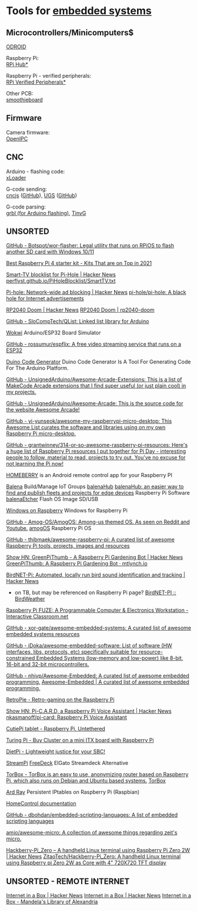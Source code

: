 
# Tools for [embedded systems](https://trendless.tech/pi-arduino/)

## Microcontrollers/Minicomputers$

[ODROID](https://www.hardkernel.com/)

Raspberry Pi:  
[RPi Hub*](https://elinux.org/RPi_Hub)

Raspberry Pi - verified peripherals:  
[RPi Verified Peripherals*](https://elinux.org/RPi_VerifiedPeripherals)

Other PCB:  
[smoothieboard](https://smoothieware.org/smoothieboard)

## Firmware

Camera firmware:  
[OpenIPC](https://github.com/OpenIPC)

## CNC

Arduino - flashing code:  
[xLoader](https://github.com/xinabox/xLoader)

G-code sending:  
[cncjs](https://cnc.js.org/) ([GitHub](https://github.com/cncjs/cncjs/)),
[UGS](https://winder.github.io/ugs_website/) ([GitHub](https://github.com/winder/Universal-G-Code-Sender/))

G-code parsing:  
[grbl (for Arduino flashing)](https://github.com/grbl/grbl),
[TinyG](https://github.com/synthetos/TinyG/wiki)

## UNSORTED

[GitHub - Botspot/wor-flasher: Legal utility that runs on RPiOS to flash another SD card with Windows 10/11](https://github.com/Botspot/wor-flasher)

[Best Raspberry Pi 4 starter kit - Kits That are on Top in 2021](https://www.raspberrypistarterkits.com/)

[Smart-TV blocklist for Pi-Hole | Hacker News](https://news.ycombinator.com/item?id=30655479)
[perflyst.github.io/PiHoleBlocklist/SmartTV.txt](https://perflyst.github.io/PiHoleBlocklist/SmartTV.txt)

[Pi-hole: Network-wide ad blocking | Hacker News](https://news.ycombinator.com/item?id=34374725)
[pi-hole/pi-hole: A black hole for Internet advertisements](https://github.com/pi-hole/pi-hole)

[RP2040 Doom | Hacker News](https://news.ycombinator.com/item?id=30672527)
[RP2040 Doom | rp2040-doom](https://kilograham.github.io/rp2040-doom/)

[GitHub - SloCompTech/QList: Linked list library for Arduino](https://github.com/SloCompTech/QList)

[Wokwi](https://wokwi.com/)
Arduino/ESP32 Board Simulator

[GitHub - rossumur/espflix: A free video streaming service that runs on a ESP32](https://github.com/rossumur/espflix)

[Duino Code Generator](https://www.duinocodegenerator.com/)
Duino Code Generator Is A Tool For Generating Code For The Arduino Platform.

[GitHub - UnsignedArduino/Awesome-Arcade-Extensions: This is a list of MakeCode Arcade extensions that I find super useful (or just plain cool) in my projects.](https://github.com/UnsignedArduino/Awesome-Arcade-Extensions)

[GitHub - UnsignedArduino/Awesome-Arcade: This is the source code for the website Awesome Arcade!](https://github.com/UnsignedArduino/Awesome-Arcade)

[GitHub - yi-yunseok/awesome-my-raspberrypi-micro-desktop: This Awesome List curates the software and libraries using on my own Raspberry Pi micro-desktop.](https://github.com/yi-yunseok/awesome-my-raspberrypi-micro-desktop)

[GitHub - grantwinney/314-or-so-awesome-raspberry-pi-resources: Here's a huge list of Raspberry Pi resources I put together for Pi Day - interesting people to follow, material to read, projects to try out. You've no excuse for not learning the Pi now!](https://github.com/grantwinney/314-or-so-awesome-raspberry-pi-resources)

[HOMEBERRY](https://github.com/AmkSk/homeberry)
is an Android remote control app for your Raspberry PI

[Balena](https://www.balena.io/)
Build/Manage IoT Groups
[balenaHub](https://hub.balena.io/)
[balenaHub: an easier way to find and publish fleets and projects for edge devices](https://hub.balena.io/what-is-balenahub)
Raspberry Pi Software
[balenaEtcher](https://balena.io/etcher)
Flash OS Image SD/USB

[Windows on Raspberry](https://www.worproject.ml/)
Windows for Raspberry Pi

[GitHub - Amog-OS/AmogOS: Among-us themed OS. As seen on Reddit and Youtube.](https://github.com/Amog-OS/AmogOS)
[amogOS](https://github.com/jostroOS/amogOS)
Raspberry Pi OS

[GitHub - thibmaek/awesome-raspberry-pi: A curated list of awesome Raspberry Pi tools, projects, images and resources](https://github.com/thibmaek/awesome-raspberry-pi)

[Show HN: GreenPiThumb - A Raspberry Pi Gardening Bot | Hacker News](https://news.ycombinator.com/item?id=14644539)
[GreenPiThumb: A Raspberry Pi Gardening Bot · mtlynch.io](https://mtlynch.io/greenpithumb/)

[BirdNET-Pi: Automated, locally run bird sound identification and tracking | Hacker News](https://news.ycombinator.com/item?id=31072485)
- on TB, but may be referenced on Raspberry Pi page?
[BirdNET-PI :: BirdWeather](https://www.birdweather.com/birdnetpi)

[Raspberry Pi FUZE: A Programmable Computer & Electronics Workstation - Interactive Classroom.net](https://www.interactiveclassroom.net/?p=1273)

[GitHub - xor-gate/awesome-embedded-systems: A curated list of awesome embedded systems resources](https://github.com/xor-gate/awesome-embedded-systems)

[GitHub - iDoka/awesome-embedded-software: List of software (HW interfaces, libs, protocols, etc) specifically suitable for resource-constrained Embedded Systems (low-memory and low-power) like 8-bit, 16-bit and 32-bit microcontrollers.](https://github.com/iDoka/awesome-embedded-software)

[GitHub - nhivp/Awesome-Embedded: A curated list of awesome embedded programming.](https://github.com/nhivp/Awesome-Embedded)
[Awesome-Embedded | A curated list of awesome embedded programming.](https://nhivp.github.io/Awesome-Embedded/)

[RetroPie - Retro-gaming on the Raspberry Pi](https://retropie.org.uk/)

[Show HN: Pi-C.A.R.D, a Raspberry Pi Voice Assistant | Hacker News](https://news.ycombinator.com/item?id=40346995)
[nkasmanoff/pi-card: Raspberry Pi Voice Assistant](https://github.com/nkasmanoff/pi-card)

[CutiePi tablet - Raspberry Pi, Untethered](https://cutiepi.io/)

[Turing Pi - Buy Cluster on a mini ITX board with Raspberry Pi](https://turingpi.com/)

[DietPi - Lightweight justice for your SBC!](https://dietpi.com/)

[StreamPi](https://stream-pi.com/)
[FreeDeck](https://github.com/FreeYourStream/freedeck-hardware)
ElGato Streamdeck Alternative

[TorBox - TorBox is an easy to use, anonymizing router based on Raspberry Pi, which also runs on Debian and Ubuntu based systems.](https://www.torbox.ch/)
[TorBox](http://torbox3uiot6wchz.onion/)

[Ard Ray](http://blog.mxard.com/persistent-iptables-on-raspberry-pi-raspbian)
Persistent IPtables on Raspberry Pi (Raspbian)

[HomeControl documentation](https://server47.de/homecontrol/index.php)

[GitHub - dbohdan/embedded-scripting-languages: A list of embedded scripting languages](https://github.com/dbohdan/embedded-scripting-languages)

[amio/awesome-micro: A collection of awesome things regarding zeit's micro.](https://github.com/amio/awesome-micro)

[Hackberry-Pi_Zero – A handheld Linux terminal using Raspberry Pi Zero 2W | Hacker News](https://news.ycombinator.com/item?id=41138701)
[ZitaoTech/Hackberry-Pi_Zero: A handheld Linux terminal using Raspberry pi Zero 2W as Core with 4" 720X720 TFT display](https://github.com/ZitaoTech/Hackberry-Pi_Zero)

## UNSORTED - REMOTE INTERNET

[Internet in a Box | Hacker News](https://news.ycombinator.com/item?id=35750165)
[Internet in a Box | Hacker News](https://news.ycombinator.com/item?id=27568332)
[Internet in a Box - Mandela's Library of Alexandria](https://internet-in-a-box.org/)
